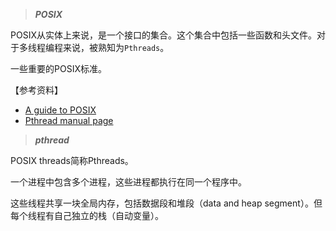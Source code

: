 

> ***POSIX***



POSIX从实体上来说，是一个接口的集合。这个集合中包括一些函数和头文件。对于多线程编程来说，被熟知为`Pthreads`。

一些重要的POSIX标准。



【参考资料】

* [A guide to POSIX](https://www.baeldung.com/linux/posix)
* [Pthread manual page](https://man7.org/linux/man-pages/man7/pthreads.7.html)

> ***pthread***

POSIX threads简称Pthreads。

一个进程中包含多个进程，这些进程都执行在同一个程序中。

这些线程共享一块全局内存，包括数据段和堆段（data and heap segment）。但每个线程有自己独立的栈（自动变量）。